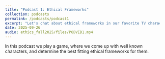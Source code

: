 ```yaml
---
title: "Podcast 1: Ethical Frameworks"
collection: podcasts
permalink: /podcasts/podcast1
excerpt: "Let's chat about ethical frameworks in our favorite TV characters!"
date: 2025-09-26
audio: ethics_fall2025/files/PODVID1.mp4
---
```

In this podcast we play a game, where we come up with well known characters, and determine the best fitting ethical frameworks for them.
